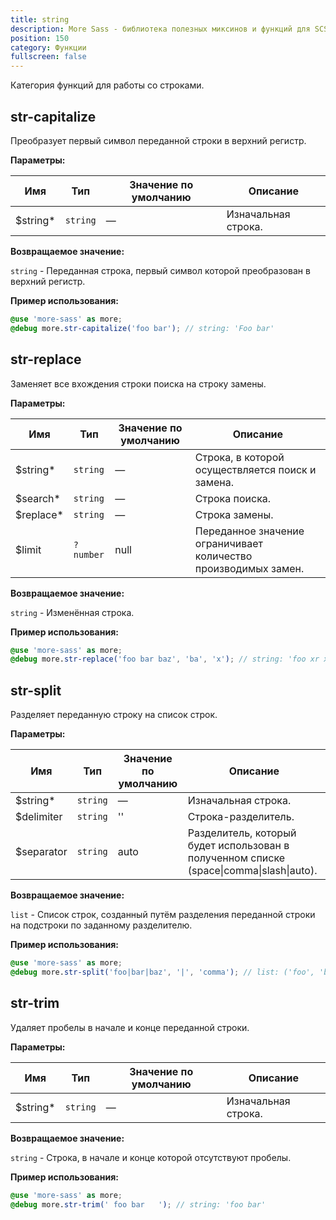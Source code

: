```yaml
---
title: string
description: More Sass - библиотека полезных миксинов и функций для SCSS.
position: 150
category: Функции
fullscreen: false
---
```


Категория функций для работы со строками.

## str-capitalize

Преобразует первый символ переданной строки в верхний регистр.

**Параметры:**

| Имя                                        | Тип      | Значение по умолчанию | Описание            |
|--------------------------------------------|----------|-----------------------|---------------------|
| $string<span class="text-red-600">*</span> | `string` | —                     | Изначальная строка. |

**Возвращаемое значение:**

`string` - Переданная строка, первый символ которой преобразован в верхний регистр.

**Пример использования:**

```scss
@use 'more-sass' as more;
@debug more.str-capitalize('foo bar'); // string: 'Foo bar'
```

## str-replace

Заменяет все вхождения строки поиска на строку замены.

**Параметры:**

| Имя                                         | Тип       | Значение по умолчанию | Описание                                                        |
|---------------------------------------------|-----------|-----------------------|-----------------------------------------------------------------|
| $string<span class="text-red-600">*</span>  | `string`  | —                     | Строка, в которой осуществляется поиск и замена.                |
| $search<span class="text-red-600">*</span>  | `string`  | —                     | Строка поиска.                                                  |
| $replace<span class="text-red-600">*</span> | `string`  | —                     | Строка замены.                                                  |
| $limit                                      | `?number` | null                  | Переданное значение ограничивает количество производимых замен. |

**Возвращаемое значение:**

`string` - Изменённая строка.

**Пример использования:**

```scss
@use 'more-sass' as more;
@debug more.str-replace('foo bar baz', 'ba', 'x'); // string: 'foo xr xz'
```

## str-split

Разделяет переданную строку на список строк.

**Параметры:**

| Имя                                        | Тип      | Значение по умолчанию | Описание                                                                                |
|--------------------------------------------|----------|-----------------------|-----------------------------------------------------------------------------------------|
| $string<span class="text-red-600">*</span> | `string` | —                     | Изначальная строка.                                                                     |
| $delimiter                                 | `string` | ''                    | Строка-разделитель.                                                                     |
| $separator                                 | `string` | auto                  | Разделитель, который будет использован в полученном списке (space\|comma\|slash\|auto). |

**Возвращаемое значение:**

`list` - Список строк, созданный путём разделения переданной строки на подстроки по заданному разделителю.

**Пример использования:**

```scss
@use 'more-sass' as more;
@debug more.str-split('foo|bar|baz', '|', 'comma'); // list: ('foo', 'bar', 'baz')
```

## str-trim

Удаляет пробелы в начале и конце переданной строки.

**Параметры:**

| Имя                                        | Тип      | Значение по умолчанию | Описание            |
|--------------------------------------------|----------|-----------------------|---------------------|
| $string<span class="text-red-600">*</span> | `string` | —                     | Изначальная строка. |

**Возвращаемое значение:**

`string` - Строка, в начале и конце которой отсутствуют пробелы.

**Пример использования:**

```scss
@use 'more-sass' as more;
@debug more.str-trim(' foo bar   '); // string: 'foo bar'
```
